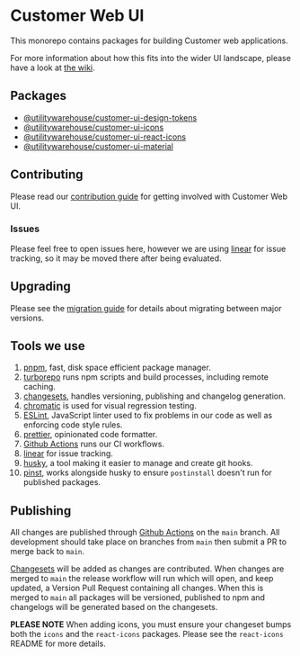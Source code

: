 # Customer Web UI

This monorepo contains packages for building Customer web applications.

For more information about how this fits into the wider UI landscape, please
have a look at [the wiki](https://wiki.uw.systems/).

## Packages

- [@utilitywarehouse/customer-ui-design-tokens](packages/design-tokens)
- [@utilitywarehouse/customer-ui-icons](packages/icons)
- [@utilitywarehouse/customer-ui-react-icons](packages/react-icons)
- [@utilitywarehouse/customer-ui-material](packages/material)

## Contributing

Please read our [contribution guide](CONTRIBUTING.md) for getting involved with
Customer Web UI.

### Issues

Please feel free to open issues here, however we are using
[linear](https://linear.app/utilitywarehouse/team/CWUI/all) for issue tracking,
so it may be moved there after being evaluated.

## Upgrading

Please see the [migration guide](MIGRATION_GUIDE.md) for details about migrating between major
versions.

## Tools we use

1. [pnpm](https://pnpm.io/), fast, disk space efficient package manager.
1. [turborepo](https://turborepo.org/) runs npm scripts and build processes, including remote caching.
1. [changesets](https://github.com/changesets/changesets), handles versioning, publishing and changelog generation.
1. [chromatic](https://www.chromatic.com/) is used for visual regression testing.
1. [ESLint](https://eslint.org/), JavaScript linter used to fix problems in our code as well as enforcing code style rules.
1. [prettier](https://prettier.io/), opinionated code formatter.
1. [Github Actions](https://github.com/utilitywarehouse/customer-web-ui/actions) runs our CI workflows.
1. [linear](https://linear.app/utilitywarehouse/team/CWUI/all) for issue tracking.
1. [husky](https://typicode.github.io/husky/#/), a tool making it easier to manage and create git hooks.
1. [pinst](https://github.com/typicode/pinst), works alongside husky to ensure `postinstall` doesn't run for published packages.

## Publishing

All changes are published through [Github Actions](https://github.com/features/actions) on the
`main` branch. All development should take place on branches from `main` then
submit a PR to merge back to `main`.

[Changesets](https://github.com/changesets/changesets/blob/main/docs/adding-a-changeset.md)
will be added as changes are contributed. When changes are merged to `main` the
release workflow will run which will open, and keep updated, a Version Pull
Request containing all changes. When this is merged to `main` all packages will
be versioned, published to npm and changelogs will be generated based on the
changesets.

**PLEASE NOTE** When adding icons, you must ensure your changeset bumps both the
`icons` and the `react-icons` packages. Please see the `react-icons` README for
more details.

